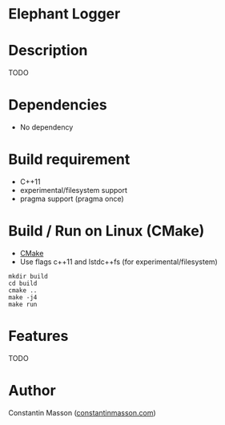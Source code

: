 # Elephant Logger


# Description
TODO


# Dependencies
- No dependency


# Build requirement
- C++11
- experimental/filesystem support
- pragma support (pragma once)


# Build / Run on Linux (CMake)
- [CMake](https://cmake.org/)
- Use flags c++11 and lstdc++fs (for experimental/filesystem)

```
mkdir build
cd build
cmake ..
make -j4
make run
```


# Features
TODO


# Author
Constantin Masson ([constantinmasson.com](http://constantinmasson.com/))
